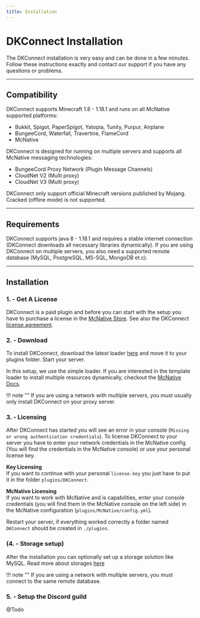 ```yaml
---
title: Installation
---
```


# DKConnect Installation

The DKConnect installation is very easy and can be done in a few minutes. Follow these instructions 
exactly and contact our support if you have any questions or problems.

***

## **Compatibility**
DKConnect supports Minecraft 1.8 - 1.18.1 and runs on all McNative supported platforms:

 * Bukkit, Spigot, PaperSpigot, Yatopia, Tunity, Purpur, Airplane
 * BungeeCord, Waterfall, Travertine, FlameCord
 * McNative

DKConnect is designed for running on multiple servers and supports all McNative messaging technologies:

 * BungeeCord Proxy Network (Plugin Message Channels)
 * CloudNet V2 (Multi proxy)
 * CloudNet V3 (Multi proxy)

DKConnect only support official Minecraft versions published by Mojang. Cracked (offline mode) is not supported.

***

## **Requirements**

DKConnect supports java 8 - 1.18.1 and requires a stable internet connection (DKConnect downloads all necessary libraries dynamically). 
If you are using DKConnect on multiple servers, you also need a supported remote database (MySQL, PostgreSQL, MS-SQL, MongoDB et.c).

***

## **Installation**

### **1. - Get A License**
DKConnect is a paid plugin and before you can start with the setup you have to purchase a license in the [McNative Store](https://mcnative.org/plugins/pretronic/dkconnect). 
See also the DKConnect [license agreement](../license.md).

### **2. - Download**
To install DKConnect, download the latest loader [here](https://downloads.mcnative.org/id/1e6d4f31-e2e0-11eb-8ba0-0242ac180002) and
move it to your plugins folder. Start your server.

In this setup, we use the simple loader. If you are interested in the template loader to install multiple resources dynamically, 
checkout the [McNative Docs](https://docs.mcnative.org/).

!!! note ""
    If you are using a network with multiple servers, you must usually only install DKConnect on your proxy server.

### **3. - Licensing**
After DKConnect has started you will see an error in your console (`Missing or wrong authentication credentials`). 
To license DKConnect to your server you have to enter your network credentials in the McNative config (You will find the credentials in the McNative console) 
or use your personal license key.

**Key Licensing** <br />
If you want to continue with your personal `license.key` you just have to put it in the folder `plugins/DKConnect`.

**McNative Licensing** <br />
If you want to work with McNative and is capabilities, enter your console credentials (you will find them in the McNative console on the left side) in the McNative configuration (`plugins/McNative/config.yml`).


Restart your server, if everything worked correctly a folder named `DKConnect` should be created in `./plugins`.

### **(4. - Storage setup)**
After the installation you can optionally set up a storage solution like MySQL. Read more about storages [here](storage.md)

!!! note ""
    If you are using a network with multiple servers, you must connect to the same remote database.

### **5. - Setup the Discord guild**

@Todo

